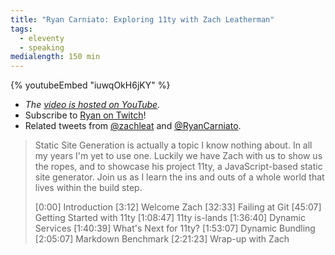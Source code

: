 ```yaml
---
title: "Ryan Carniato: Exploring 11ty with Zach Leatherman"
tags:
  - eleventy
  - speaking
medialength: 150 min
---
```

{% youtubeEmbed "iuwqOkH6jKY" %}

* _The [video is hosted on YouTube](https://www.youtube.com/watch?v=iuwqOkH6jKY)._
* Subscribe to [Ryan on Twitch](https://www.twitch.tv/ryansolid)!
* Related tweets from [@zachleat](https://twitter.com/zachleat/status/1560753450295631874) and [@RyanCarniato](https://twitter.com/RyanCarniato/status/1559988120942039040).

> Static Site Generation is actually a topic I know nothing about. In all my years I'm yet to use one. Luckily we have Zach with us to show us the ropes, and to showcase his project 11ty, a JavaScript-based static site generator. Join us as I learn the ins and outs of a whole world that lives within the build step.
>
> [0:00] Introduction
> [3:12] Welcome Zach
> [32:33] Failing at Git
> [45:07] Getting Started with 11ty
> [1:08:47] 11ty is-lands
> [1:36:40] Dynamic Services
> [1:40:39] What's Next for 11ty?
> [1:53:07] Dynamic Bundling
> [2:05:07] Markdown Benchmark
> [2:21:23] Wrap-up with Zach
